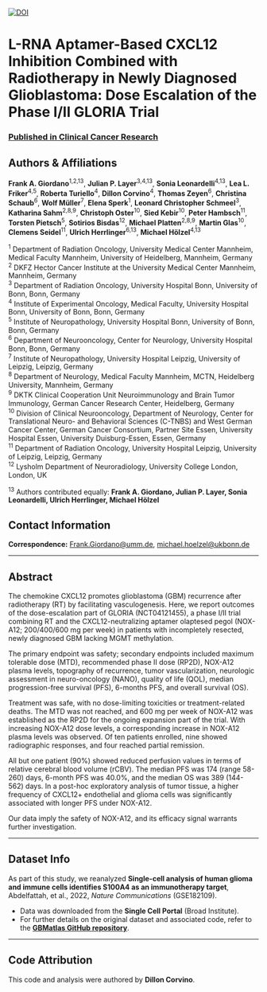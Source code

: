 [![DOI](https://zenodo.org/badge/596931005.svg)](https://doi.org/10.5281/zenodo.14866008)

# L-RNA Aptamer-Based CXCL12 Inhibition Combined with Radiotherapy in Newly Diagnosed Glioblastoma: Dose Escalation of the Phase I/II GLORIA Trial

### [Published in Clinical Cancer Research](https://doi.org/10.1038/s41467-024-48416-9) 

## Authors & Affiliations

**Frank A. Giordano**<sup>1,2,13</sup>, **Julian P. Layer**<sup>3,4,13</sup>, **Sonia Leonardelli**<sup>4,13</sup>, **Lea L. Friker**<sup>4,5</sup>, **Roberta Turiello**<sup>4</sup>,  **Dillon Corvino**<sup>4</sup>, **Thomas Zeyen**<sup>6</sup>, **Christina Schaub**<sup>6</sup>, **Wolf Müller**<sup>7</sup>, **Elena Sperk**<sup>1</sup>, **Leonard Christopher Schmeel**<sup>3</sup>, **Katharina Sahm**<sup>2,8,9</sup>, **Christoph Oster**<sup>10</sup>, **Sied Kebir**<sup>10</sup>, **Peter Hambsch**<sup>11</sup>, **Torsten Pietsch**<sup>5</sup>, **Sotirios Bisdas**<sup>12</sup>, **Michael Platten**<sup>2,8,9</sup>, **Martin Glas**<sup>10</sup>, **Clemens Seidel**<sup>11</sup>, **Ulrich Herrlinger**<sup>6,13</sup>, **Michael Hölzel**<sup>4,13</sup>
 
<sup>1</sup> Department of Radiation Oncology, University Medical Center Mannheim, Medical Faculty Mannheim, University of Heidelberg, Mannheim, Germany  
<sup>2</sup> DKFZ Hector Cancer Institute at the University Medical Center Mannheim, Mannheim, Germany  
<sup>3</sup> Department of Radiation Oncology, University Hospital Bonn, University of Bonn, Bonn, Germany  
<sup>4</sup> Institute of Experimental Oncology, Medical Faculty, University Hospital Bonn, University of Bonn, Bonn, Germany  
<sup>5</sup> Institute of Neuropathology, University Hospital Bonn, University of Bonn, Bonn, Germany  
<sup>6</sup> Department of Neurooncology, Center for Neurology, University Hospital Bonn, Bonn, Germany  
<sup>7</sup> Institute of Neuropathology, University Hospital Leipzig, University of Leipzig, Leipzig, Germany  
<sup>8</sup> Department of Neurology, Medical Faculty Mannheim, MCTN, Heidelberg University, Mannheim, Germany  
<sup>9</sup> DKTK Clinical Cooperation Unit Neuroimmunology and Brain Tumor Immunology, German Cancer Research Center, Heidelberg, Germany  
<sup>10</sup> Division of Clinical Neurooncology, Department of Neurology, Center for Translational Neuro- and Behavioral Sciences (C-TNBS) and West German Cancer Center, German Cancer Consortium, Partner Site Essen, University Hospital Essen, University Duisburg-Essen, Essen, Germany  
<sup>11</sup> Department of Radiation Oncology, University Hospital Leipzig, University of Leipzig, Leipzig, Germany  
<sup>12</sup> Lysholm Department of Neuroradiology, University College London, London, UK  

<sup>13</sup> Authors contributed equally: **Frank A. Giordano, Julian P. Layer, Sonia Leonardelli, Ulrich Herrlinger, Michael Hölzel**  

## Contact Information  

**Correspondence:** [Frank.Giordano@umm.de](mailto:Frank.Giordano@umm.de), [michael.hoelzel@ukbonn.de](mailto:michael.hoelzel@ukbonn.de)  

---

## Abstract

The chemokine CXCL12 promotes glioblastoma (GBM) recurrence after radiotherapy (RT) by facilitating vasculogenesis. Here, we report outcomes of the dose-escalation part of GLORIA (NCT04121455), a phase I/II trial combining RT and the CXCL12-neutralizing aptamer olaptesed pegol (NOX-A12; 200/400/600 mg per week) in patients with incompletely resected, newly diagnosed GBM lacking MGMT methylation.  

The primary endpoint was safety; secondary endpoints included maximum tolerable dose (MTD), recommended phase II dose (RP2D), NOX-A12 plasma levels, topography of recurrence, tumor vascularization, neurologic assessment in neuro-oncology (NANO), quality of life (QOL), median progression-free survival (PFS), 6-months PFS, and overall survival (OS).  

Treatment was safe, with no dose-limiting toxicities or treatment-related deaths. The MTD was not reached, and 600 mg per week of NOX-A12 was established as the RP2D for the ongoing expansion part of the trial. With increasing NOX-A12 dose levels, a corresponding increase in NOX-A12 plasma levels was observed. Of ten patients enrolled, nine showed radiographic responses, and four reached partial remission.  

All but one patient (90%) showed reduced perfusion values in terms of relative cerebral blood volume (rCBV). The median PFS was 174 (range 58-260) days, 6-month PFS was 40.0%, and the median OS was 389 (144-562) days. In a post-hoc exploratory analysis of tumor tissue, a higher frequency of CXCL12+ endothelial and glioma cells was significantly associated with longer PFS under NOX-A12.  

Our data imply the safety of NOX-A12, and its efficacy signal warrants further investigation.

---

## Dataset Info 

As part of this study, we reanalyzed **Single-cell analysis of human glioma and immune cells identifies S100A4 as an immunotherapy target**, Abdelfattah, et al., 2022, *Nature Communications* (GSE182109).  

- Data was downloaded from the **Single Cell Portal** (Broad Institute).  
- For further details on the original dataset and associated code, refer to the **[GBMatlas GitHub repository](https://github.com/parveendabas/GBMatlas)**.  

---

## Code Attribution  

This code and analysis were authored by **Dillon Corvino**.  

